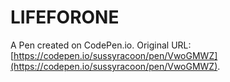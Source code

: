 # LIFEFORONE

A Pen created on CodePen.io. Original URL: [https://codepen.io/sussyracoon/pen/VwoGMWZ](https://codepen.io/sussyracoon/pen/VwoGMWZ).

